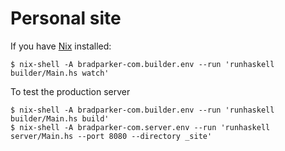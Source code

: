 # Personal site

If you have [Nix](https://nixos.org/nix) installed:

```
$ nix-shell -A bradparker-com.builder.env --run 'runhaskell builder/Main.hs watch'
```

To test the production server

```
$ nix-shell -A bradparker-com.builder.env --run 'runhaskell builder/Main.hs build'
$ nix-shell -A bradparker-com.server.env --run 'runhaskell server/Main.hs --port 8080 --directory _site'
```
